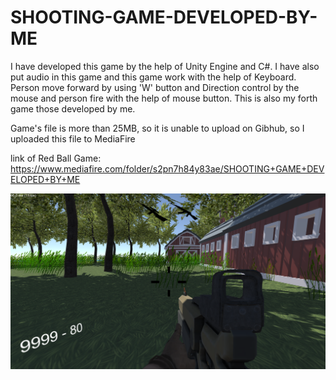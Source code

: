 # SHOOTING-GAME-DEVELOPED-BY-ME

I have developed this game by the help of Unity Engine and C#. I have also put audio in this game and this game work with the help of Keyboard. Person move forward by using 'W' button and Direction control by the mouse and person fire with the help of mouse button. This is also my forth game those developed by me.

Game's file is more than 25MB, so it is unable to upload on Gibhub, so I uploaded this file to MediaFire

link of Red Ball Game: https://www.mediafire.com/folder/s2pn7h84y83ae/SHOOTING+GAME+DEVELOPED+BY+ME

![image alt](https://github.com/sarthakbansal2004/SHOOTING-GAME-DEVELOPED-BY-ME/blob/3d0b3d4f75f6ed9435a953f04efa48fba35a089c/Capture.PNG)
